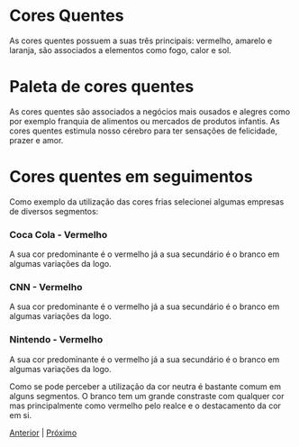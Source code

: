 # Cores Quentes 

As cores quentes possuem a suas três principais: vermelho, amarelo e laranja, são associados a elementos como fogo, calor e sol. 

# Paleta de cores quentes 

As cores quentes são associados a negócios mais ousados e alegres como por exemplo franquia de alimentos ou mercados de produtos infantis. As cores quentes estimula nosso cérebro para ter sensações de felicidade, prazer e amor.

# Cores quentes em seguimentos

Como exemplo da utilização das cores frias selecionei algumas empresas de diversos segmentos: 

### Coca Cola - Vermelho 

A sua cor predominante é o vermelho já a sua secundário é o branco em algumas variações da logo.

### CNN - Vermelho 

A sua cor predominante é o vermelho já a sua secundário é o branco em algumas variações da logo.

### Nintendo - Vermelho

A sua cor predominante é o vermelho já a sua secundário é o branco em algumas variações da logo.

Como se pode perceber a utilização da cor neutra é bastante comum em alguns segmentos. O branco tem um grande constraste com qualquer cor mas principalmente como vermelho pelo realce e o destacamento da cor em si.

[Anterior](https://github.com/luanpanno/ui4noobs/blob/master/07-Colorimetria/Colorimetria.md) | [Próximo](https://github.com/luanpanno/ui4noobs/blob/master/09-Cores-frias/Cores-frias.md)